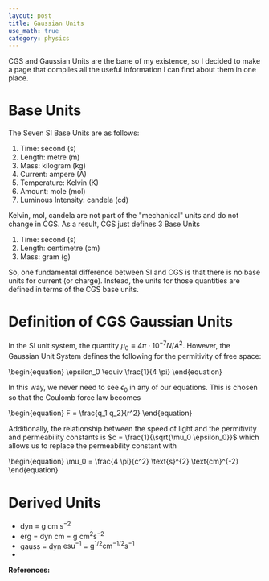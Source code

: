 ```yaml
---
layout: post
title: Gaussian Units
use_math: true
category: physics
---
```


CGS and Gaussian Units are the bane of my existence, so I decided to make a page that compiles all the useful information I can find about them in one place. 

# Base Units
The Seven SI Base Units are as follows: 

1. Time: second (s)
2. Length: metre (m)
3. Mass: kilogram (kg)
4. Current: ampere (A)
5. Temperature: Kelvin (K)
6. Amount: mole (mol)
7. Luminous Intensity: candela (cd)

Kelvin, mol, candela are not part of the "mechanical" units and do not change in CGS. As a result, CGS just defines 3 Base Units

1. Time: second (s)
2. Length: centimetre (cm)
3. Mass: gram (g)

So, one fundamental difference between SI and CGS is that there is no base units for current (or charge). Instead, the units for those quantities are defined in terms of the CGS base units.

# Definition of CGS Gaussian Units

In the SI unit system, the quantity $\mu_0 \equiv 4 \pi \cdot 10^{-7} N/A^2$. However, the Gaussian Unit System defines the following for the permitivity of free space:

\begin{equation}
\epsilon_0 \equiv \frac{1}{4 \pi}
\end{equation}

In this way, we never need to see $\epsilon_0$ in any of our equations. This is chosen so that the Coulomb force law becomes

\begin{equation}
F = \frac{q_1 q_2}{r^2}
\end{equation}

Additionally, the relationship between the speed of light and the permitivity and permeability constants is $c = \frac{1}{\sqrt{\mu_0 \epsilon_0}}$ which allows us to replace the permeability constant with

\begin{equation}
\mu_0 = \frac{4 \pi}{c^2} \text{s}^{2} \text{cm}^{-2}
\end{equation}

# Derived Units
- dyn = $\text{g cm}$ $\text{s}^{-2}$
- erg = $\text{dyn cm}$ = $\text{g cm}^2 \text{s}^{-2}$
- gauss = $\text{dyn}$ $\text{esu}^{-1}$ = $\text{g}^{1/2} \text{cm}^{-1/2} \text{s}^{-1}$
- 

**References:** 
